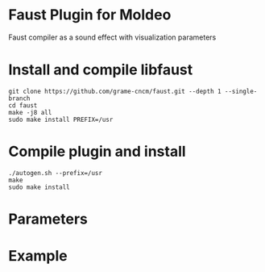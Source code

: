 # Faust Plugin for Moldeo

Faust compiler as a sound effect with visualization parameters

# Install and compile libfaust
```
git clone https://github.com/grame-cncm/faust.git --depth 1 --single-branch
cd faust
make -j8 all
sudo make install PREFIX=/usr
```

# Compile plugin and install
```
./autogen.sh --prefix=/usr
make
sudo make install
```

# Parameters



# Example
